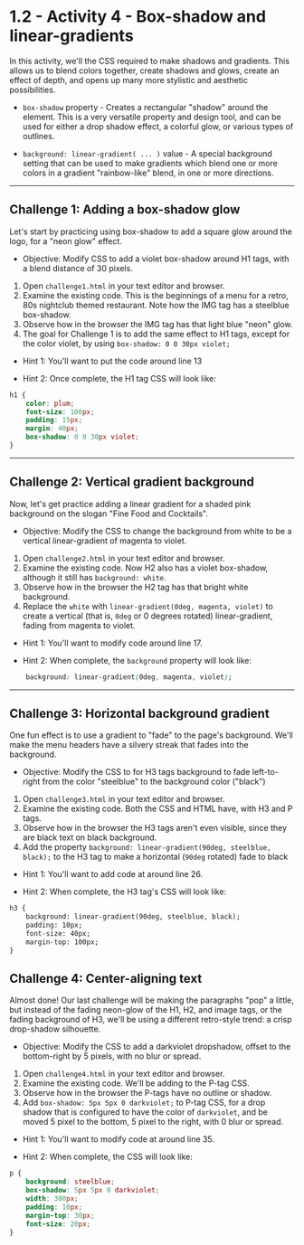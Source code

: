 # 1.2 - Activity 4 - Box-shadow and linear-gradients

In this activity, we'll the CSS required to make shadows and gradients. This
allows us to blend colors together, create shadows and glows, create an effect
of depth, and opens up many more stylistic and aesthetic possibilities.

- `box-shadow` property - Creates a rectangular "shadow" around the element.
  This is a very versatile property and design tool, and can be used for either
  a drop shadow effect, a colorful glow, or various types of outlines.

- `background: linear-gradient( ... )` value - A special background setting
  that can be used to make gradients which blend one or more colors in a
  gradient "rainbow-like" blend, in one or more directions.


-------------


Challenge 1: Adding a box-shadow glow
-----------------------------------------

Let's start by practicing using box-shadow to add a square glow around the
logo, for a "neon glow" effect.

* Objective: Modify CSS to add a violet box-shadow around H1 tags, with a blend
  distance of 30 pixels.

1. Open `challenge1.html` in your text editor and browser.
2. Examine the existing code. This is the beginnings of a menu for a retro, 80s
nightclub themed restaurant. Note how the IMG tag has a steelblue box-shadow.
3. Observe how in the browser the IMG tag has that light blue "neon" glow.
4. The goal for Challenge 1 is to add the same effect to H1 tags, except for
the color violet, by using `box-shadow: 0 0 30px violet;`

* Hint 1: You'll want to put the code around line 13

* Hint 2: Once complete, the H1 tag CSS will look like:

```css
h1 {
    color: plum;
    font-size: 100px;
    padding: 15px;
    margin: 40px;
    box-shadow: 0 0 30px violet;
}
```

-------------


Challenge 2: Vertical gradient background
----------------------------------

Now, let's get practice adding a linear gradient for a shaded pink background
on the slogan "Fine Food and Cocktails".

* Objective: Modify the CSS to change the background from white to be a
  vertical linear-gradient of magenta to violet.

1. Open `challenge2.html` in your text editor and browser.
2. Examine the existing code. Now H2 also has a violet box-shadow, although it
still has `background: white`.
3. Observe how in the browser the H2 tag has that bright white background.
4. Replace the `white` with `linear-gradient(0deg, magenta, violet)` to create
a vertical (that is, `0deg` or 0 degrees rotated) linear-gradient, fading from
magenta to violet.

- Hint 1: You'll want to modify code around line 17.

- Hint 2: When complete, the `background` property will look like:

```css
    background: linear-gradient(0deg, magenta, violet);
```

-------------



Challenge 3: Horizontal background gradient
----------------------------------

One fun effect is to use a gradient to "fade" to the page's background. We'll
make the menu headers have a silvery streak that fades into the background.

* Objective: Modify the CSS to for H3 tags background to fade left-to-right
  from the color "steelblue" to the background color ("black")

1. Open `challenge3.html` in your text editor and browser.
2. Examine the existing code. Both the CSS and HTML have, with H3 and P tags.
3. Observe how in the browser the H3 tags aren't even visible, since they are
black text on black background.
4. Add the property `background: linear-gradient(90deg, steelblue, black);` to
the H3 tag to make a horizontal (`90deg` rotated) fade to black

- Hint 1: You'll want to add code at around line 26.

- Hint 2: When complete, the H3 tag's CSS will look like:

```html
h3 {
    background: linear-gradient(90deg, steelblue, black);
    padding: 10px;
    font-size: 40px;
    margin-top: 100px;
}
```




Challenge 4: Center-aligning text
------------------------------------------

Almost done! Our last challenge will be making the paragraphs "pop" a little,
but instead of the fading neon-glow of the H1, H2, and image tags, or the
fading background of H3, we'll be using a different retro-style trend: a crisp
drop-shadow silhouette.

* Objective: Modify the CSS to add a darkviolet dropshadow, offset to the
  bottom-right by 5 pixels, with no blur or spread.

1. Open `challenge4.html` in your text editor and browser.
2. Examine the existing code. We'll be adding to the P-tag CSS.
3. Observe how in the browser the P-tags have no outline or shadow.
4. Add `box-shadow: 5px 5px 0 darkviolet;` to P-tag CSS, for a drop shadow that
is configured to have the color of `darkviolet`, and be moved 5 pixel to the
bottom, 5 pixel to the right, with 0 blur or spread.

- Hint 1: You'll want to modify code at around line 35.

- Hint 2: When complete, the CSS will look like:

```css
p {
    background: steelblue;
    box-shadow: 5px 5px 0 darkviolet;
    width: 300px;
    padding: 10px;
    margin-top: 30px;
    font-size: 20px;
}
```

